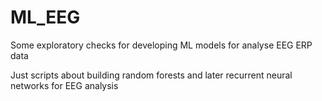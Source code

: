 # ML_EEG
Some exploratory checks for developing ML models for analyse EEG ERP data

Just scripts about building random forests and later recurrent neural networks for EEG analysis
